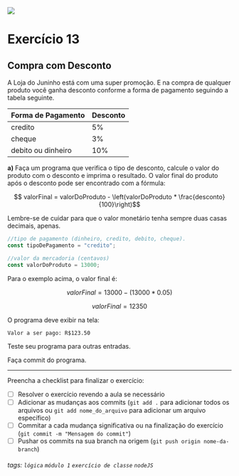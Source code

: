 ![](https://i.imgur.com/xG74tOh.png)

# Exercício 13

## Compra com Desconto

A Loja do Juninho está com uma super promoção. E na compra de qualquer produto você ganha desconto conforme a forma de pagamento seguindo a tabela seguinte.

| Forma de Pagamento | Desconto |
| ------------------ | -------- |
| credito            | 5%       |
| cheque             | 3%       |
| debito ou dinheiro | 10%      |

**a)** Faça um programa que verifica o tipo de desconto, calcule o valor do produto com o desconto e imprima o resultado. O valor final do produto após o desconto pode ser encontrado com a fórmula:

$$ valorFinal = valorDoProduto - \left(valorDoProduto * \frac{desconto}{100}\right)$$

Lembre-se de cuidar para que o valor monetário tenha sempre duas casas decimais, apenas.

```javascript
//tipo de pagamento (dinheiro, credito, debito, cheque).
const tipoDePagamento = "credito";

//valor da mercadoria (centavos)
const valorDoProduto = 13000;
```

Para o exemplo acima, o valor final é:

$$ valorFinal = 13000 - (13000*0.05)$$

$$ valorFinal = 12350$$

O programa deve exibir na tela:

```
Valor a ser pago: R$123.50
```

Teste seu programa para outras entradas.

Faça commit do programa.

---

Preencha a checklist para finalizar o exercício:

- [ ] Resolver o exercício revendo a aula se necessário
- [ ] Adicionar as mudanças aos commits (`git add .` para adicionar todos os arquivos ou `git add nome_do_arquivo` para adicionar um arquivo específico)
- [ ] Commitar a cada mudança significativa ou na finalização do exercício (`git commit -m "Mensagem do commit"`)
- [ ] Pushar os commits na sua branch na origem (`git push origin nome-da-branch`)

###### tags: `lógica` `módulo 1` `exercício de classe` `nodeJS`
